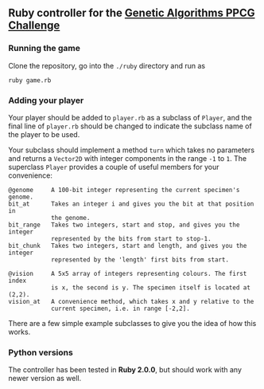 ## Ruby controller for the [Genetic Algorithms PPCG Challenge]

### Running the game

Clone the repository, go into the `./ruby` directory and run as

    ruby game.rb

### Adding your player

Your player should be added to `player.rb` as a subclass of `Player`, and the final line of `player.rb` should be changed to indicate the subclass name of the player to be used.

Your subclass should implement a method `turn` which takes no parameters and returns a `Vector2D` with integer components in the range `-1` to `1`. The superclass `Player` provides a couple of useful members for your convenience:

    @genome     A 100-bit integer representing the current specimen's genome.
    bit_at      Takes an integer i and gives you the bit at that position in
                the genome.
    bit_range   Takes two integers, start and stop, and gives you the integer
                represented by the bits from start to stop-1.
    bit_chunk   Takes two integers, start and length, and gives you the integer
                represented by the 'length' first bits from start.

    @vision     A 5x5 array of integers representing colours. The first index
                is x, the second is y. The specimen itself is located at (2,2).
    vision_at   A convenience method, which takes x and y relative to the
                current specimen, i.e. in range [-2,2].

There are a few simple example subclasses to give you the idea of how this works.

### Python versions

The controller has been tested in **Ruby 2.0.0**, but should work with any newer version as well.


[Genetic Algorithms PPCG Challenge]: http://meta.codegolf.stackexchange.com/questions/2140/sandbox-for-proposed-challenges/4656#4656


